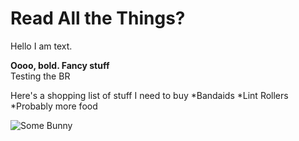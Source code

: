 # Read All the Things?

Hello I am text.  

**Oooo, bold.  Fancy stuff**  
Testing the BR

Here's a shopping list of stuff I need to buy
*Bandaids
*Lint Rollers
*Probably more food

![Some Bunny](https://i.pinimg.com/originals/53/e8/7e/53e87ecd846af1932a282d4ecdfb32d6.png)
